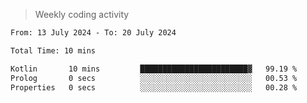 > Weekly coding activity
<!--START_SECTION:waka-->

```txt
From: 13 July 2024 - To: 20 July 2024

Total Time: 10 mins

Kotlin       10 mins         ████████████████████████▓   99.19 %
Prolog       0 secs          ░░░░░░░░░░░░░░░░░░░░░░░░░   00.53 %
Properties   0 secs          ░░░░░░░░░░░░░░░░░░░░░░░░░   00.28 %
```

<!--END_SECTION:waka-->

